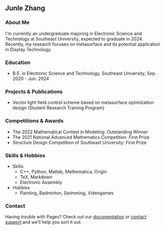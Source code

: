 ## Junle Zhang


### About Me

I'm currently an undergraduate majoring in Electronic Science and Technology at Southeast University, expected to graduate in 2024. Recently, my research focuses on metasurface and its potential application in Display Technology.


### Education

- B.E. in Electronic Science and Technology, Southeast University, Sep. 2020 - Jun. 2024


### Projects & Publications

-	Vector light field control scheme based on metasurface optimization design (Student Research Training Program)


### Competitions & Awards

- The 2022 Mathematical Contest in Modeling: Outstanding Winner
-	The 2021 National Advanced Mathematics Competition: First Prize
-	Structure Design Competition of Southeast University: First Prize


### Skills & Hobbies

- Skills
  - C++, Python, Matlab, Mathematica, Origin
  - TeX, Markdown
  - Electronic Assembly
- Hobbies
  - Painting, Badminton, Swimming, Videogames



### Contact

Having trouble with Pages? Check out our [documentation](https://docs.github.com/categories/github-pages-basics/) or [contact support](https://support.github.com/contact) and we’ll help you sort it out.
